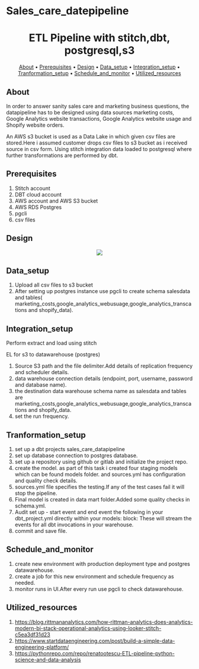 # Sales_care_datepipeline

<h1 align="center">ETL Pipeline with stitch,dbt, postgresql,s3 </h1>

<p align="center">
  <a href="#about">About</a> •
  <a href="#prerequisites">Prerequisites</a> •
  <a href="#design">Design</a> •
  <a href="#Data_setup">Data_setup</a> •
  <a href="#Integration_setup">Integration_setup</a> •
  <a href="#Tranformation_setup">Tranformation_setup</a> •
  <a href="#Schedule_and_monitor">Schedule_and_monitor</a> •
  <a href="#Utilized_resources">Utilized_resources</a>
</p>

## About

In order to answer sanity sales care and marketing business questions, the datapipeline has to be designed using  data sources  marketing costs, Google Analytics website transactions, Google Analytics website usage and Shopify website orders.  

An AWS s3 bucket is used as a Data Lake in which given csv files are stored.Here i assumed customer drops csv files to s3 bucket as i received source in csv form. Using stitch integration data loaded to postgresql where further transformations are performed by dbt.

## Prerequisites

1. Stitch account
2. DBT cloud account
3. AWS account and AWS S3 bucket 
4. AWS RDS Postgres 
5. pgcli
6. csv files

## Design

<p align="center"><img src=https://user-images.githubusercontent.com/65566187/137636529-d1ec81db-35d7-4451-9082-20283bd58834.png></p>

## Data_setup

1. Upload all csv files to s3 bucket 
2. After setting up postgres instance use pgcli to create schema salesdata and tables( marketing_costs,google_analytics_webusuage,google_analytics_transcations and shopify_data). 

## Integration_setup

Perform extract and load using stitch

EL for s3 to datawarehouse (postgres)

1. Source S3 path and the file delimiter.Add details of replication frequency and scheduler details.
2. data warehouse connection details (endpoint, port, username, password and database name).
3. the destination data warehouse schema name as salesdata and tables are marketing_costs,google_analytics_webusuage,google_analytics_transcations and shopify_data.
4. set the run frequency.

## Tranformation_setup

1. set up a dbt projects sales_care_datapipeline
2. set up database connection to postgres database.
3. set up a repository using github or gitlab and initialize the project repo.
4. create the model. as part of this task i created four staging models which can be found models folder. and sources.yml has configuration and quality check details.
5. sources.yml file specifies the testing.If any of the test cases fail it will stop the pipeline.
6. Final model is created in data mart folder.Added some quality checks in schema.yml.
7. Audit set up - start event and end event  the following in your dbt_project.yml directly within your models: block:
   These will stream the events for all dbt invocations in your warehouse.
8. commit and save file.

## Schedule_and_monitor

1) create new environment with production deployment type and postgres datawarehouse.
2) create a job for this new environment and schedule frequency as needed.
3) monitor runs in UI.After every run use pgcli to check datawarehouse.


## Utilized_resources

1. https://blog.rittmananalytics.com/how-rittman-analytics-does-analytics-modern-bi-stack-operational-analytics-using-looker-stitch-c5ea3df31d23
2. https://www.startdataengineering.com/post/build-a-simple-data-engineering-platform/
3. https://pythonrepo.com/repo/renatootescu-ETL-pipeline-python-science-and-data-analysis


